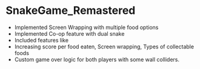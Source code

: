 # SnakeGame_Remastered

- Implemented Screen Wrapping with multiple food options
- Implemented Co-op feature with dual snake
- Included features like 
- Increasing score per food eaten, Screen wrapping, Types of collectable foods
- Custom game over logic for both players with some wall colliders.
